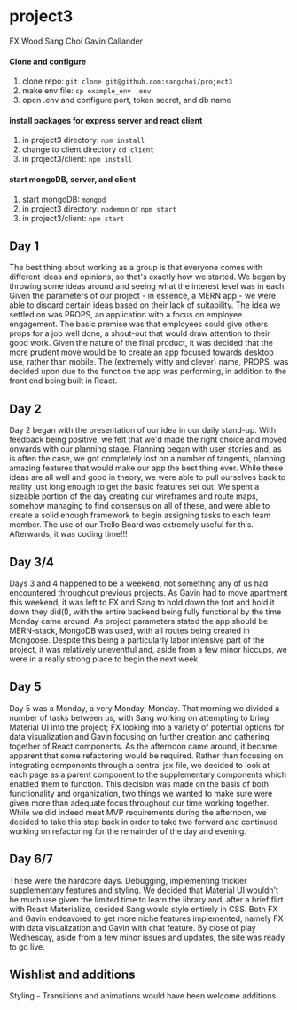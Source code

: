 # project3

FX Wood
Sang Choi
Gavin Callander

#### Clone and configure
1. clone repo: `git clone git@github.com:sangchoi/project3`
2. make env file: `cp example_env .env`
3. open .env and configure port, token secret, and db name

#### install packages for express server and react client
1. in project3 directory: `npm install`
2. change to client directory `cd client` 
3. in project3/client: `npm install`

#### start mongoDB, server, and client
1. start mongoDB: `mongod`
2. in project3 directory: `nodemon` or `npm start`
3. in project3/client: `npm start`

## Day 1
The best thing about working as a group is that everyone comes with different ideas and opinions, so that's exactly how we started.
We began by throwing some ideas around and seeing what the interest level was in each. Given the parameters of our project - in essence, a MERN app - we were able to discard certain ideas based on their lack of suitability.
The idea we settled on was PROPS, an application with a focus on employee engagement. The basic premise was that employees could give others props for a job well done, a shout-out that would draw attention to their good work.
Given the nature of the final product, it was decided that the more prudent move would be to create an app focused towards desktop use, rather than mobile. The (extremely witty and clever) name, PROPS, was decided upon due to the function the app was performing, in addition to the front end being built in React. 
## Day 2
Day 2 began with the presentation of our idea in our daily stand-up. With feedback being positive, we felt that we'd made the right choice and moved onwards with our planning stage.
Planning began with user stories and, as is often the case, we got completely lost on a number of tangents, planning amazing features that would make our app the best thing ever. While these ideas are all well and good in theory, we were able to pull ourselves back to reality just long enough to get the basic features set out.
We spent a sizeable portion of the day creating our wireframes and route maps, somehow managing to find consensus on all of these, and were able to create a solid enough framework to begin assigning tasks to each team member. The use of our Trello Board was extremely useful for this.
Afterwards, it was coding time!!!
## Day 3/4
Days 3 and 4 happened to be a weekend, not something any of us had encountered throughout previous projects. As Gavin had to move apartment this weekend, it was left to FX and Sang to hold down the fort and hold it down they did(!), with the entire backend being fully functional by the time Monday came around.
As project parameters stated the app should be MERN-stack, MongoDB was used, with all routes being created in Mongoose.
Despite this being a particularly labor intensive part of the project, it was relatively uneventful and, aside from a few minor hiccups, we were in a really strong place to begin the next week.
## Day 5
Day 5 was a Monday, a very Monday, Monday. 
That morning we divided a number of tasks between us, with Sang working on attempting to bring Material UI into the project; FX looking into a variety of potential options for data visualization and Gavin focusing on further creation and gathering together of React components.
As the afternoon came around, it became apparent that some refactoring would be required. Rather than focusing on integrating components through a central jsx file, we decided to look at each page as a parent component to the supplementary components which enabled them to function. This decision was made on the basis of both functionality and organization, two things we wanted to make sure were given more than adequate focus throughout our time working together.
While we did indeed meet MVP requirements during the afternoon, we decided to take this step back in order to take two forward and continued working on refactoring for the remainder of the day and evening.
## Day 6/7
These were the hardcore days. Debugging, implementing trickier supplementary features and styling. We decided that Material UI wouldn't be much use given the limited time to learn the library and, after a brief flirt with React Materialize, decided Sang would style entirely in CSS.
Both FX and Gavin endeavored to get more niche features implemented, namely FX with data visualization and Gavin with chat feature. By close of play Wednesday, aside from a few minor issues and updates, the site was ready to go live.

## Wishlist and additions
Styling - Transitions and animations would have been welcome additions 